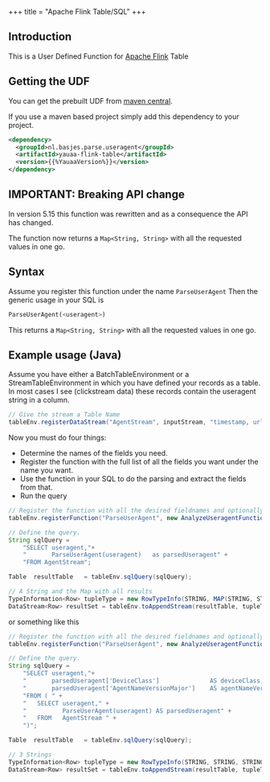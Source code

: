 +++
title = "Apache Flink Table/SQL"
+++
## Introduction
This is a User Defined Function for [Apache Flink](https://flink.apache.org) Table

## Getting the UDF
You can get the prebuilt UDF from [maven central](https://search.maven.org/artifact/nl.basjes.parse.useragent/yauaa-flink-table/{{%YauaaVersion%}}/jar).

If you use a maven based project simply add this dependency to your project.

```xml
<dependency>
  <groupId>nl.basjes.parse.useragent</groupId>
  <artifactId>yauaa-flink-table</artifactId>
  <version>{{%YauaaVersion%}}</version>
</dependency>
```


## IMPORTANT: Breaking API change
In version 5.15 this function was rewritten and as a consequence the API has changed.

The function now returns a `Map<String, String>` with all the requested values in one go.

## Syntax
Assume you register this function under the name `ParseUserAgent`
Then the generic usage in your SQL is

```sql
ParseUserAgent(<useragent>)
```

This returns a `Map<String, String>` with all the requested values in one go.

## Example usage (Java)
Assume you have either a BatchTableEnvironment or a StreamTableEnvironment in which you have defined your records as a table.
In most cases I see (clickstream data) these records contain the useragent string in a column.

```java
// Give the stream a Table Name
tableEnv.registerDataStream("AgentStream", inputStream, "timestamp, url, useragent");
```

Now you must do four things:

* Determine the names of the fields you need.
* Register the function with the full list of all the fields you want under the name you want.
* Use the function in your SQL to do the parsing and extract the fields from that.
* Run the query


```java
// Register the function with all the desired fieldnames and optionally the size of the cache
tableEnv.registerFunction("ParseUserAgent", new AnalyzeUseragentFunction(15000, "DeviceClass", "AgentNameVersionMajor"));

// Define the query.
String sqlQuery =
    "SELECT useragent,"+
    "       ParseUserAgent(useragent)   as parsedUseragent" +
    "FROM AgentStream";

Table  resultTable   = tableEnv.sqlQuery(sqlQuery);

// A String and the Map with all results
TypeInformation<Row> tupleType = new RowTypeInfo(STRING, MAP(STRING, STRING));
DataStream<Row> resultSet = tableEnv.toAppendStream(resultTable, tupleType);
```

or something like this

```java
// Register the function with all the desired fieldnames and optionally the size of the cache
tableEnv.registerFunction("ParseUserAgent", new AnalyzeUseragentFunction(15000, "DeviceClass", "AgentNameVersionMajor"));

// Define the query.
String sqlQuery =
    "SELECT useragent,"+
    "       parsedUseragent['DeviceClass']              AS deviceClass," +
    "       parsedUseragent['AgentNameVersionMajor']    AS agentNameVersionMajor " +
    "FROM ( " +
    "   SELECT useragent," +
    "          ParseUserAgent(useragent) AS parsedUseragent" +
    "   FROM   AgentStream " +
    ")";

Table  resultTable   = tableEnv.sqlQuery(sqlQuery);

// 3 Strings
TypeInformation<Row> tupleType = new RowTypeInfo(STRING, STRING, STRING);
DataStream<Row> resultSet = tableEnv.toAppendStream(resultTable, tupleType);
```

